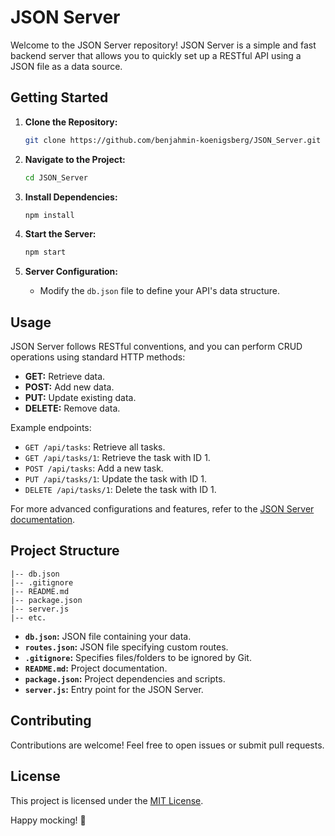 # JSON Server

Welcome to the JSON Server repository! JSON Server is a simple and fast backend server that allows you to quickly set up a RESTful API using a JSON file as a data source. 

## Getting Started

1. **Clone the Repository:**
   ```bash
   git clone https://github.com/benjahmin-koenigsberg/JSON_Server.git
   ```

2. **Navigate to the Project:**
   ```bash
   cd JSON_Server
   ```

3. **Install Dependencies:**
   ```bash
   npm install
   ```

4. **Start the Server:**
   ```bash
   npm start
   ```

5. **Server Configuration:**
   - Modify the `db.json` file to define your API's data structure.

## Usage

JSON Server follows RESTful conventions, and you can perform CRUD operations using standard HTTP methods:

- **GET:** Retrieve data.
- **POST:** Add new data.
- **PUT:** Update existing data.
- **DELETE:** Remove data.

Example endpoints:
- `GET /api/tasks`: Retrieve all tasks.
- `GET /api/tasks/1`: Retrieve the task with ID 1.
- `POST /api/tasks`: Add a new task.
- `PUT /api/tasks/1`: Update the task with ID 1.
- `DELETE /api/tasks/1`: Delete the task with ID 1.

For more advanced configurations and features, refer to the [JSON Server documentation](https://github.com/typicode/json-server).

## Project Structure

```plaintext
|-- db.json
|-- .gitignore
|-- README.md
|-- package.json
|-- server.js
|-- etc.
```

- **`db.json`:** JSON file containing your data.
- **`routes.json`:** JSON file specifying custom routes.
- **`.gitignore`:** Specifies files/folders to be ignored by Git.
- **`README.md`:** Project documentation.
- **`package.json`:** Project dependencies and scripts.
- **`server.js`:** Entry point for the JSON Server.

## Contributing

Contributions are welcome! Feel free to open issues or submit pull requests.

## License

This project is licensed under the [MIT License](LICENSE).

Happy mocking! 🚀
